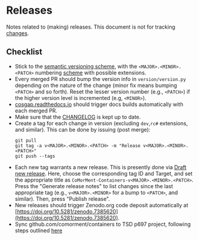 # Releases

Notes related to (making) releases.
This document is not for tracking [changes](CHANGELOG.md).

## Checklist

- Stick to the [semantic versioning scheme](https://semver.org), with the `<MAJOR>.<MINOR>.<PATCH>` numbering [scheme](https://semver.org/#summary) with possible extensions.
- Every merged PR should bump the version info in ``version/version.py`` depending on the nature of the change (minor fix means bumping `<PATCH>` and so forth).
  Reset the lesser version number (e.g., `<PATCH>`) if the higher version level is incremented (e.g, `<MINOR>`).
- [cosgap.readthedocs.io](https://cosgap.rtfd.io) should trigger docs builds automatically with each merged PR.
- Make sure that the [CHANGELOG](CHANGELOG.md) is kept up to date.
- Create a tag for each change in version (excluding `dev`,`rc#` extensions, and similar).
  This can be done by issuing (post merge):
  ```
  git pull
  git tag -a v<MAJOR>.<MINOR>.<PATCH> -m "Release v<MAJOR>.<MINOR>.<PATCH>"
  git push --tags
  ```
- Each new tag warrants a new release. This is presently done via [Draft new release](https://github.com/comorment/containers/releases/new).
  Here, choose the corresponding tag ID and Target, and set the appropriate title as `CoMorMent-Containers-v<MAJOR>.<MINOR>.<PATCH>`.
  Press the "Generate release notes" to list changes since the last appropriate tag (e.g., `v<MAJOR>.<MINOR>` for a bump to `<PATCH>`, and similar).
  Then, press "Publish release".
- New releases should trigger Zenodo.org code deposit automatically at [https://doi.org/10.5281/zenodo.7385620](https://doi.org/10.5281/zenodo.7385620).
- Sync github.com/comorment/containers to TSD p697 project, following steps outlined [here](https://github.com/comorment/containers/issues/174)
